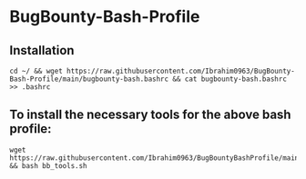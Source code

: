 # BugBounty-Bash-Profile

## Installation
```
cd ~/ && wget https://raw.githubusercontent.com/Ibrahim0963/BugBounty-Bash-Profile/main/bugbounty-bash.bashrc && cat bugbounty-bash.bashrc >> .bashrc
```


## To install the necessary tools for the above bash profile:
```
wget https://raw.githubusercontent.com/Ibrahim0963/BugBountyBashProfile/main/bb_tools.sh && bash bb_tools.sh
```
